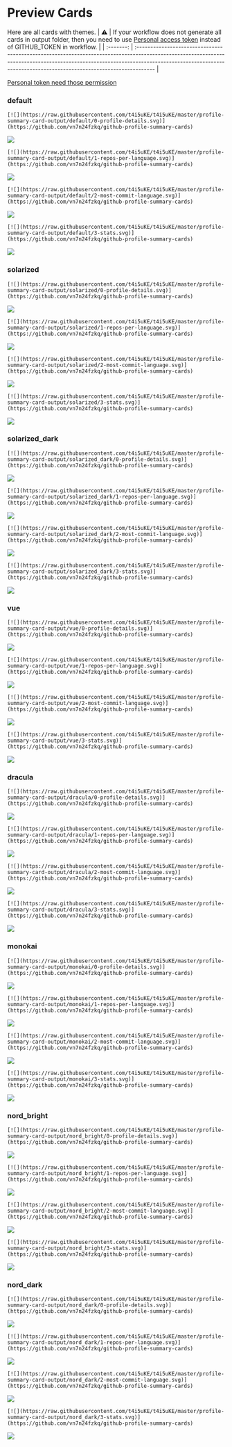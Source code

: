 
# Preview Cards

Here are all cards with themes.
| :warning: | If your workflow does not generate all cards in output folder, then you need to use [Personal access token](https://docs.github.com/en/actions/configuring-and-managing-workflows/creating-and-storing-encrypted-secrets) instead of GITHUB_TOKEN in workflow. |
| :-------: | :------------------------------------------------------------------------------------------------------------------------------------------------------------------------------------------------------------------------------------------------ |

[Personal token need those permission](https://github.com/vn7n24fzkq/github-profile-summary-cards/wiki/Personal-access-token-permissions)


### default


```
[![](https://raw.githubusercontent.com/t4i5uKE/t4i5uKE/master/profile-summary-card-output/default/0-profile-details.svg)](https://github.com/vn7n24fzkq/github-profile-summary-cards)
```
![](https://raw.githubusercontent.com/t4i5uKE/t4i5uKE/master/profile-summary-card-output/default/0-profile-details.svg)


```
[![](https://raw.githubusercontent.com/t4i5uKE/t4i5uKE/master/profile-summary-card-output/default/1-repos-per-language.svg)](https://github.com/vn7n24fzkq/github-profile-summary-cards)
```
![](https://raw.githubusercontent.com/t4i5uKE/t4i5uKE/master/profile-summary-card-output/default/1-repos-per-language.svg)


```
[![](https://raw.githubusercontent.com/t4i5uKE/t4i5uKE/master/profile-summary-card-output/default/2-most-commit-language.svg)](https://github.com/vn7n24fzkq/github-profile-summary-cards)
```
![](https://raw.githubusercontent.com/t4i5uKE/t4i5uKE/master/profile-summary-card-output/default/2-most-commit-language.svg)


```
[![](https://raw.githubusercontent.com/t4i5uKE/t4i5uKE/master/profile-summary-card-output/default/3-stats.svg)](https://github.com/vn7n24fzkq/github-profile-summary-cards)
```
![](https://raw.githubusercontent.com/t4i5uKE/t4i5uKE/master/profile-summary-card-output/default/3-stats.svg)


### solarized


```
[![](https://raw.githubusercontent.com/t4i5uKE/t4i5uKE/master/profile-summary-card-output/solarized/0-profile-details.svg)](https://github.com/vn7n24fzkq/github-profile-summary-cards)
```
![](https://raw.githubusercontent.com/t4i5uKE/t4i5uKE/master/profile-summary-card-output/solarized/0-profile-details.svg)


```
[![](https://raw.githubusercontent.com/t4i5uKE/t4i5uKE/master/profile-summary-card-output/solarized/1-repos-per-language.svg)](https://github.com/vn7n24fzkq/github-profile-summary-cards)
```
![](https://raw.githubusercontent.com/t4i5uKE/t4i5uKE/master/profile-summary-card-output/solarized/1-repos-per-language.svg)


```
[![](https://raw.githubusercontent.com/t4i5uKE/t4i5uKE/master/profile-summary-card-output/solarized/2-most-commit-language.svg)](https://github.com/vn7n24fzkq/github-profile-summary-cards)
```
![](https://raw.githubusercontent.com/t4i5uKE/t4i5uKE/master/profile-summary-card-output/solarized/2-most-commit-language.svg)


```
[![](https://raw.githubusercontent.com/t4i5uKE/t4i5uKE/master/profile-summary-card-output/solarized/3-stats.svg)](https://github.com/vn7n24fzkq/github-profile-summary-cards)
```
![](https://raw.githubusercontent.com/t4i5uKE/t4i5uKE/master/profile-summary-card-output/solarized/3-stats.svg)


### solarized_dark


```
[![](https://raw.githubusercontent.com/t4i5uKE/t4i5uKE/master/profile-summary-card-output/solarized_dark/0-profile-details.svg)](https://github.com/vn7n24fzkq/github-profile-summary-cards)
```
![](https://raw.githubusercontent.com/t4i5uKE/t4i5uKE/master/profile-summary-card-output/solarized_dark/0-profile-details.svg)


```
[![](https://raw.githubusercontent.com/t4i5uKE/t4i5uKE/master/profile-summary-card-output/solarized_dark/1-repos-per-language.svg)](https://github.com/vn7n24fzkq/github-profile-summary-cards)
```
![](https://raw.githubusercontent.com/t4i5uKE/t4i5uKE/master/profile-summary-card-output/solarized_dark/1-repos-per-language.svg)


```
[![](https://raw.githubusercontent.com/t4i5uKE/t4i5uKE/master/profile-summary-card-output/solarized_dark/2-most-commit-language.svg)](https://github.com/vn7n24fzkq/github-profile-summary-cards)
```
![](https://raw.githubusercontent.com/t4i5uKE/t4i5uKE/master/profile-summary-card-output/solarized_dark/2-most-commit-language.svg)


```
[![](https://raw.githubusercontent.com/t4i5uKE/t4i5uKE/master/profile-summary-card-output/solarized_dark/3-stats.svg)](https://github.com/vn7n24fzkq/github-profile-summary-cards)
```
![](https://raw.githubusercontent.com/t4i5uKE/t4i5uKE/master/profile-summary-card-output/solarized_dark/3-stats.svg)


### vue


```
[![](https://raw.githubusercontent.com/t4i5uKE/t4i5uKE/master/profile-summary-card-output/vue/0-profile-details.svg)](https://github.com/vn7n24fzkq/github-profile-summary-cards)
```
![](https://raw.githubusercontent.com/t4i5uKE/t4i5uKE/master/profile-summary-card-output/vue/0-profile-details.svg)


```
[![](https://raw.githubusercontent.com/t4i5uKE/t4i5uKE/master/profile-summary-card-output/vue/1-repos-per-language.svg)](https://github.com/vn7n24fzkq/github-profile-summary-cards)
```
![](https://raw.githubusercontent.com/t4i5uKE/t4i5uKE/master/profile-summary-card-output/vue/1-repos-per-language.svg)


```
[![](https://raw.githubusercontent.com/t4i5uKE/t4i5uKE/master/profile-summary-card-output/vue/2-most-commit-language.svg)](https://github.com/vn7n24fzkq/github-profile-summary-cards)
```
![](https://raw.githubusercontent.com/t4i5uKE/t4i5uKE/master/profile-summary-card-output/vue/2-most-commit-language.svg)


```
[![](https://raw.githubusercontent.com/t4i5uKE/t4i5uKE/master/profile-summary-card-output/vue/3-stats.svg)](https://github.com/vn7n24fzkq/github-profile-summary-cards)
```
![](https://raw.githubusercontent.com/t4i5uKE/t4i5uKE/master/profile-summary-card-output/vue/3-stats.svg)


### dracula


```
[![](https://raw.githubusercontent.com/t4i5uKE/t4i5uKE/master/profile-summary-card-output/dracula/0-profile-details.svg)](https://github.com/vn7n24fzkq/github-profile-summary-cards)
```
![](https://raw.githubusercontent.com/t4i5uKE/t4i5uKE/master/profile-summary-card-output/dracula/0-profile-details.svg)


```
[![](https://raw.githubusercontent.com/t4i5uKE/t4i5uKE/master/profile-summary-card-output/dracula/1-repos-per-language.svg)](https://github.com/vn7n24fzkq/github-profile-summary-cards)
```
![](https://raw.githubusercontent.com/t4i5uKE/t4i5uKE/master/profile-summary-card-output/dracula/1-repos-per-language.svg)


```
[![](https://raw.githubusercontent.com/t4i5uKE/t4i5uKE/master/profile-summary-card-output/dracula/2-most-commit-language.svg)](https://github.com/vn7n24fzkq/github-profile-summary-cards)
```
![](https://raw.githubusercontent.com/t4i5uKE/t4i5uKE/master/profile-summary-card-output/dracula/2-most-commit-language.svg)


```
[![](https://raw.githubusercontent.com/t4i5uKE/t4i5uKE/master/profile-summary-card-output/dracula/3-stats.svg)](https://github.com/vn7n24fzkq/github-profile-summary-cards)
```
![](https://raw.githubusercontent.com/t4i5uKE/t4i5uKE/master/profile-summary-card-output/dracula/3-stats.svg)


### monokai


```
[![](https://raw.githubusercontent.com/t4i5uKE/t4i5uKE/master/profile-summary-card-output/monokai/0-profile-details.svg)](https://github.com/vn7n24fzkq/github-profile-summary-cards)
```
![](https://raw.githubusercontent.com/t4i5uKE/t4i5uKE/master/profile-summary-card-output/monokai/0-profile-details.svg)


```
[![](https://raw.githubusercontent.com/t4i5uKE/t4i5uKE/master/profile-summary-card-output/monokai/1-repos-per-language.svg)](https://github.com/vn7n24fzkq/github-profile-summary-cards)
```
![](https://raw.githubusercontent.com/t4i5uKE/t4i5uKE/master/profile-summary-card-output/monokai/1-repos-per-language.svg)


```
[![](https://raw.githubusercontent.com/t4i5uKE/t4i5uKE/master/profile-summary-card-output/monokai/2-most-commit-language.svg)](https://github.com/vn7n24fzkq/github-profile-summary-cards)
```
![](https://raw.githubusercontent.com/t4i5uKE/t4i5uKE/master/profile-summary-card-output/monokai/2-most-commit-language.svg)


```
[![](https://raw.githubusercontent.com/t4i5uKE/t4i5uKE/master/profile-summary-card-output/monokai/3-stats.svg)](https://github.com/vn7n24fzkq/github-profile-summary-cards)
```
![](https://raw.githubusercontent.com/t4i5uKE/t4i5uKE/master/profile-summary-card-output/monokai/3-stats.svg)


### nord_bright


```
[![](https://raw.githubusercontent.com/t4i5uKE/t4i5uKE/master/profile-summary-card-output/nord_bright/0-profile-details.svg)](https://github.com/vn7n24fzkq/github-profile-summary-cards)
```
![](https://raw.githubusercontent.com/t4i5uKE/t4i5uKE/master/profile-summary-card-output/nord_bright/0-profile-details.svg)


```
[![](https://raw.githubusercontent.com/t4i5uKE/t4i5uKE/master/profile-summary-card-output/nord_bright/1-repos-per-language.svg)](https://github.com/vn7n24fzkq/github-profile-summary-cards)
```
![](https://raw.githubusercontent.com/t4i5uKE/t4i5uKE/master/profile-summary-card-output/nord_bright/1-repos-per-language.svg)


```
[![](https://raw.githubusercontent.com/t4i5uKE/t4i5uKE/master/profile-summary-card-output/nord_bright/2-most-commit-language.svg)](https://github.com/vn7n24fzkq/github-profile-summary-cards)
```
![](https://raw.githubusercontent.com/t4i5uKE/t4i5uKE/master/profile-summary-card-output/nord_bright/2-most-commit-language.svg)


```
[![](https://raw.githubusercontent.com/t4i5uKE/t4i5uKE/master/profile-summary-card-output/nord_bright/3-stats.svg)](https://github.com/vn7n24fzkq/github-profile-summary-cards)
```
![](https://raw.githubusercontent.com/t4i5uKE/t4i5uKE/master/profile-summary-card-output/nord_bright/3-stats.svg)


### nord_dark


```
[![](https://raw.githubusercontent.com/t4i5uKE/t4i5uKE/master/profile-summary-card-output/nord_dark/0-profile-details.svg)](https://github.com/vn7n24fzkq/github-profile-summary-cards)
```
![](https://raw.githubusercontent.com/t4i5uKE/t4i5uKE/master/profile-summary-card-output/nord_dark/0-profile-details.svg)


```
[![](https://raw.githubusercontent.com/t4i5uKE/t4i5uKE/master/profile-summary-card-output/nord_dark/1-repos-per-language.svg)](https://github.com/vn7n24fzkq/github-profile-summary-cards)
```
![](https://raw.githubusercontent.com/t4i5uKE/t4i5uKE/master/profile-summary-card-output/nord_dark/1-repos-per-language.svg)


```
[![](https://raw.githubusercontent.com/t4i5uKE/t4i5uKE/master/profile-summary-card-output/nord_dark/2-most-commit-language.svg)](https://github.com/vn7n24fzkq/github-profile-summary-cards)
```
![](https://raw.githubusercontent.com/t4i5uKE/t4i5uKE/master/profile-summary-card-output/nord_dark/2-most-commit-language.svg)


```
[![](https://raw.githubusercontent.com/t4i5uKE/t4i5uKE/master/profile-summary-card-output/nord_dark/3-stats.svg)](https://github.com/vn7n24fzkq/github-profile-summary-cards)
```
![](https://raw.githubusercontent.com/t4i5uKE/t4i5uKE/master/profile-summary-card-output/nord_dark/3-stats.svg)

